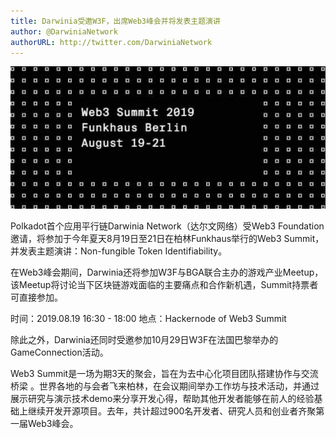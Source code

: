 ```yaml
---
title: Darwinia受邀W3F，出席Web3峰会并将发表主题演讲
author: @DarwiniaNetwork
authorURL: http://twitter.com/DarwiniaNetwork
---
```


![](assets/doc5-1.jpeg)

Polkadot首个应用平行链Darwinia Network（达尔文网络）受Web3 Foundation邀请，将参加于今年夏天8月19日至21日在柏林Funkhaus举行的Web3 Summit，并发表主题演讲：Non-fungible Token Identifiability。

<!--truncate-->

在Web3峰会期间，Darwinia还将参加W3F与BGA联合主办的游戏产业Meetup，该Meetup将讨论当下区块链游戏面临的主要痛点和合作新机遇，Summit持票者可直接参加。

时间：2019.08.19 16:30 - 18:00
地点：Hackernode of Web3 Summit


除此之外，Darwinia还同时受邀参加10月29日W3F在法国巴黎举办的GameConnection活动。


Web3 Summit是一场为期3天的聚会，旨在为去中心化项目团队搭建协作与交流桥梁 。世界各地的与会者飞来柏林，在会议期间举办工作坊与技术活动，并通过展示研究与演示技术demo来分享开发心得，帮助其他开发者能够在前人的经验基础上继续开发开源项目。去年，共计超过900名开发者、研究人员和创业者齐聚第一届Web3峰会。